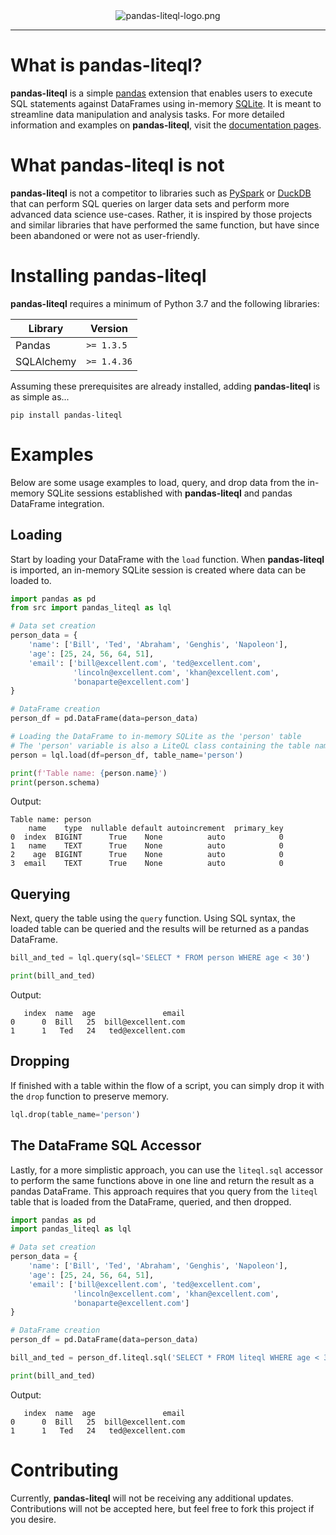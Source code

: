 <div align="center">
    <img src="https://forgineer.pythonanywhere.com/static/pandas_liteql/pandas-liteql-feather-logo-large.png" alt="pandas-liteql-logo.png"><br>
</div>

---

# What is pandas-liteql?
**pandas-liteql** is a simple [pandas](https://pandas.pydata.org/) extension that enables users to execute SQL statements against DataFrames using in-memory [SQLite](https://www.sqlite.org/index.html). It is meant to streamline data manipulation and analysis tasks. For more detailed information and examples on **pandas-liteql**, visit the [documentation pages](https://forgineer.pythonanywhere.com/pandas-liteql).

# What pandas-liteql is not
**pandas-liteql** is not a competitor to libraries such as [PySpark](https://spark.apache.org/docs/latest/api/python/index.html) or [DuckDB](https://duckdb.org/) that can perform SQL queries on larger data sets and perform more advanced data science use-cases. Rather, it is inspired by those projects and similar libraries that have performed the same function, but have since been abandoned or were not as user-friendly.

# Installing pandas-liteql
**pandas-liteql** requires a minimum of Python 3.7 and the following libraries:

| Library    | Version      |
|------------|--------------|
| Pandas     | `>= 1.3.5`   |
| SQLAlchemy | `>= 1.4.36`  |

Assuming these prerequisites are already installed, adding **pandas-liteql** is as simple as...

```
pip install pandas-liteql
```

# Examples
Below are some usage examples to load, query, and drop data from the in-memory SQLite sessions established with **pandas-liteql** and pandas DataFrame integration.

## Loading
Start by loading your DataFrame with the `load` function. When **pandas-liteql** is imported, an in-memory SQLite session is created where data can be loaded to.

```python
import pandas as pd
from src import pandas_liteql as lql

# Data set creation
person_data = {
    'name': ['Bill', 'Ted', 'Abraham', 'Genghis', 'Napoleon'],
    'age': [25, 24, 56, 64, 51],
    'email': ['bill@excellent.com', 'ted@excellent.com',
              'lincoln@excellent.com', 'khan@excellent.com',
              'bonaparte@excellent.com']
}

# DataFrame creation
person_df = pd.DataFrame(data=person_data)

# Loading the DataFrame to in-memory SQLite as the 'person' table
# The 'person' variable is also a LiteQL class containing the table name and schema information
person = lql.load(df=person_df, table_name='person')

print(f'Table name: {person.name}')
print(person.schema)
```

Output:
```
Table name: person
    name    type  nullable default autoincrement  primary_key
0  index  BIGINT      True    None          auto            0
1   name    TEXT      True    None          auto            0
2    age  BIGINT      True    None          auto            0
3  email    TEXT      True    None          auto            0
```

## Querying
Next, query the table using the `query` function. Using SQL syntax, the loaded table can be queried and the results will be returned as a pandas DataFrame.

```python
bill_and_ted = lql.query(sql='SELECT * FROM person WHERE age < 30')

print(bill_and_ted)
```

Output:
```
   index  name  age               email
0      0  Bill   25  bill@excellent.com
1      1   Ted   24   ted@excellent.com
```

## Dropping
If finished with a table within the flow of a script, you can simply drop it with the `drop` function to preserve memory.

```python
lql.drop(table_name='person')
```

## The DataFrame SQL Accessor
Lastly, for a more simplistic approach, you can use the `liteql.sql` accessor to perform the same functions above in one line and return the result as a pandas DataFrame. This approach requires that you query from the `liteql` table that is loaded from the DataFrame, queried, and then dropped.

```python
import pandas as pd
import pandas_liteql as lql

# Data set creation
person_data = {
    'name': ['Bill', 'Ted', 'Abraham', 'Genghis', 'Napoleon'],
    'age': [25, 24, 56, 64, 51],
    'email': ['bill@excellent.com', 'ted@excellent.com',
              'lincoln@excellent.com', 'khan@excellent.com',
              'bonaparte@excellent.com']
}

# DataFrame creation
person_df = pd.DataFrame(data=person_data)

bill_and_ted = person_df.liteql.sql('SELECT * FROM liteql WHERE age < 30')

print(bill_and_ted)
```

Output:
```
   index  name  age               email
0      0  Bill   25  bill@excellent.com
1      1   Ted   24   ted@excellent.com
```


# Contributing
Currently, **pandas-liteql** will not be receiving any additional updates. Contributions will not be accepted here, but feel free to fork this project if you desire.
